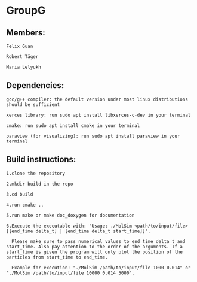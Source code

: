 # GroupG

## Members:

    Felix Guan

    Robert Täger

    Maria Lelyukh


## Dependencies: 

    gcc/g++ compiler: the default version under most linux distributions should be sufficient

    xerces library: run sudo apt install libxerces-c-dev in your terminal
    
    cmake: run sudo apt install cmake in your terminal

    paraview (for visualizing): run sudo apt install paraview in your terminal

## Build instructions:

    1.clone the repository

    2.mkdir build in the repo

    3.cd build

    4.run cmake ..

    5.run make or make doc_doxygen for documentation

    6.Execute the executable with: "Usage: ./MolSim <path/to/input/file> [[end_time delta_t] | [end_time delta_t start_time]]". 

      Please make sure to pass numerical values to end_time delta_t and start_time. Also pay attention to the order of the arguments. If a start_time is given the program will only plot the position of the particles from start_time to end_time.

      Example for execution: "./MolSim /path/to/input/file 1000 0.014" or "./MolSim /path/to/input/file 10000 0.014 5000".



